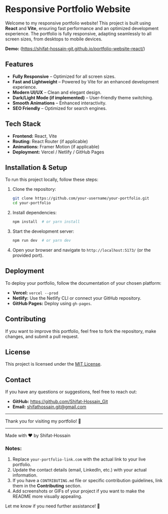 # Responsive Portfolio Website

Welcome to my responsive portfolio website! This project is built using **React** and **Vite**, ensuring fast performance and an optimized development experience. The portfolio is fully responsive, adapting seamlessly to all screen sizes, from desktops to mobile devices.

**Demo:** (https://shifat-hossain-git.github.io/portfolio-website-react/)

## Features

- **Fully Responsive** – Optimized for all screen sizes.
- **Fast and Lightweight** – Powered by Vite for an enhanced development experience.
- **Modern UI/UX** – Clean and elegant design.
- **Dark/Light Mode (if implemented)** – User-friendly theme switching.
- **Smooth Animations** – Enhanced interactivity.
- **SEO Friendly** – Optimized for search engines.

## Tech Stack

- **Frontend:** React, Vite
- **Routing:** React Router (if applicable)
- **Animations:** Framer Motion (if applicable)
- **Deployment:** Vercel / Netlify / GitHub Pages

## Installation & Setup

To run this project locally, follow these steps:

1. Clone the repository:
   ```sh
   git clone https://github.com/your-username/your-portfolio.git
   cd your-portfolio
   ```
2. Install dependencies:
   ```sh
   npm install  # or yarn install
   ```
3. Start the development server:
   ```sh
   npm run dev  # or yarn dev
   ```
4. Open your browser and navigate to `http://localhost:5173/` (or the provided port).

## Deployment

To deploy your portfolio, follow the documentation of your chosen platform:

- **Vercel:** `vercel --prod`
- **Netlify:** Use the Netlify CLI or connect your GitHub repository.
- **GitHub Pages:** Deploy using `gh-pages`.

## Contributing

If you want to improve this portfolio, feel free to fork the repository, make changes, and submit a pull request.

## License

This project is licensed under the [MIT License](LICENSE).

## Contact

If you have any questions or suggestions, feel free to reach out:

- **GitHub:** https://github.com/Shifat-Hossain_Git
- **Email:** shifathossain.git@gmail.com

---

Thank you for visiting my portfolio! 🚀

---
Made with ❤️ by Shifat-Hossain

### Notes:
1. Replace `your-portfolio-link.com` with the actual link to your live portfolio.
2. Update the contact details (email, LinkedIn, etc.) with your actual information.
3. If you have a `CONTRIBUTING.md` file or specific contribution guidelines, link them in the **Contributing** section.
4. Add screenshots or GIFs of your project if you want to make the README more visually appealing.

Let me know if you need further assistance! 🚀
